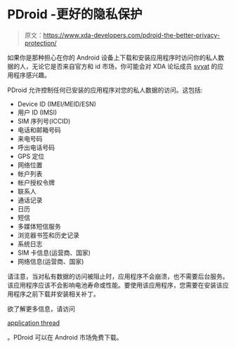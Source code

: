 # PDroid -更好的隐私保护

> 原文：<https://www.xda-developers.com/pdroid-the-better-privacy-protection/>

如果你是那种担心在你的 Android 设备上下载和安装应用程序时访问你的私人数据的人，无论它是否来自官方和 id 市场，你可能会对 XDA 论坛成员 [svyat](http://forum.xda-developers.com/member.php?u=2605967) 的应用程序感兴趣。

PDroid 允许控制任何已安装的应用程序对您的私人数据的访问。这包括:

*   Device ID (IMEI/MEID/ESN)
*   用户 ID (IMSI)
*   SIM 序列号(ICCID)
*   电话和邮箱号码
*   来电号码
*   呼出电话号码
*   GPS 定位
*   网络位置
*   帐户列表
*   帐户授权令牌
*   联系人
*   通话记录
*   日历
*   短信
*   多媒体短信服务
*   浏览器书签和历史记录
*   系统日志
*   SIM 卡信息(运营商、国家)
*   网络信息(运营商、国家)

请注意，当对私有数据的访问被阻止时，应用程序不会崩溃，也不需要后台服务。该应用程序应该不会影响电池寿命或性能。要使用该应用程序，您需要在安装该应用程序之前下载并安装相关补丁。

欲了解更多信息，请访问

[application thread](http://forum.xda-developers.com/showthread.php?t=1357056)

。PDroid 可以在 Android 市场免费下载。